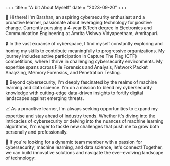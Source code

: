 +++
title = "A bit About Myself"
date = "2023-09-20"
+++

👋 Hi there! I'm Barshan, an aspiring cybersecurity enthusiast and a proactive learner, passionate about leveraging technology for positive change. Currently pursuing a 4-year B.Tech degree in Electronics and Communication Engineering at Amrita Vishwa Vidyapeetham, Amritapuri.
<!--more-->
🔒 In the vast expanse of cyberspace, I find myself constantly exploring and honing my skills to contribute meaningfully to progressive organizations. My journey includes active participation in Capture The Flag (CTF) competitions, where I thrive in challenging cybersecurity environments. My expertise spans across File Forensics and Analysis, Network Packet Analyzing, Memory Forensics, and Penetration Testing.

🚀 Beyond cybersecurity, I'm deeply fascinated by the realms of machine learning and data science. I'm on a mission to blend my cybersecurity knowledge with cutting-edge data-driven insights to fortify digital landscapes against emerging threats.

📈 As a proactive learner, I'm always seeking opportunities to expand my expertise and stay ahead of industry trends. Whether it's diving into the intricacies of cybersecurity or delving into the nuances of machine learning algorithms, I'm eager to tackle new challenges that push me to grow both personally and professionally.

💼 If you're looking for a dynamic team member with a passion for cybersecurity, machine learning, and data science, let's connect! Together, we can build innovative solutions and navigate the ever-evolving landscape of technology.
